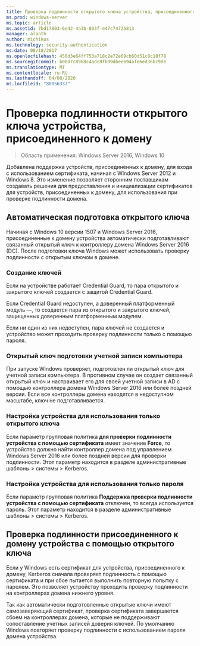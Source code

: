 ```yaml
---
title: Проверка подлинности открытого ключа устройства, присоединенного к домену
ms.prod: windows-server
ms.topic: article
ms.assetid: 7bd17803-6e42-4a3b-803f-e47c74725813
manager: alanth
author: michikos
ms.technology: security-authentication
ms.date: 08/18/2017
ms.openlocfilehash: 450d3e64ff753a718c2e72e69cb60d51c8c18f78
ms.sourcegitcommit: b00d7c8968c4adc8f699dbee694afe6ed36bc9de
ms.translationtype: MT
ms.contentlocale: ru-RU
ms.lasthandoff: 04/08/2020
ms.locfileid: "80856337"
---
```

# <a name="domain-joined-device-public-key-authentication"></a>Проверка подлинности открытого ключа устройства, присоединенного к домену

>Область применения: Windows Server 2016, Windows 10

Добавлена поддержка устройств, присоединенных к домену, для входа с использованием сертификата, начиная с Windows Server 2012 и Windows 8. Это изменение позволяет сторонним поставщикам создавать решения для предоставления и инициализации сертификатов для устройств, присоединенных к домену, для использования при проверке подлинности домена. 

## <a name="automatic-public-key-provisioning"></a>Автоматическая подготовка открытого ключа

Начиная с Windows 10 версии 1507 и Windows Server 2016, присоединенные к домену устройства автоматически подготавливают связанный открытый ключ к контроллеру домена Windows Server 2016 (DC). После подготовки ключа Windows может использовать проверку подлинности с открытым ключом в домене.

### <a name="key-generation"></a>Создание ключей
Если на устройстве работает Credential Guard, то пара открытого и закрытого ключей создается с защитой Credential Guard. 

Если Credential Guard недоступен, а доверенный платформенный модуль —, то создается пара из открытого и закрытого ключей, защищенных доверенным платформенным модулем. 

Если ни один из них недоступен, пара ключей не создается и устройство может проходить проверку подлинности только с помощью пароля.

### <a name="provisioning-computer-account-public-key"></a>Открытый ключ подготовки учетной записи компьютера
При запуске Windows проверяет, подготовлен ли открытый ключ для учетной записи компьютера. В противном случае он создает связанный открытый ключ и настраивает его для своей учетной записи в AD с помощью контроллера домена Windows Server 2016 или более поздней версии. Если все контроллеры домена находятся в недоступном масштабе, ключ не подготавливается.

### <a name="configuring-device-to-only-use-public-key"></a>Настройка устройства для использования только открытого ключа
Если параметр групповая политика **для проверки подлинности устройства с помощью сертификата** имеет значение **Force**, то устройство должно найти контроллер домена под управлением Windows Server 2016 или более поздней версии для проверки подлинности. Этот параметр находится в разделе административные шаблоны > системы > Kerberos.

### <a name="configuring-device-to-only-use-password"></a>Настройка устройства для использования только пароля
Если параметр групповая политика **Поддержка проверки подлинности устройства с помощью сертификата** отключен, то всегда используется пароль. Этот параметр находится в разделе административные шаблоны > системы > Kerberos.

## <a name="domain-joined-device-authentication-using-public-key"></a>Проверка подлинности присоединенного к домену устройства с помощью открытого ключа
Если у Windows есть сертификат для устройства, присоединенного к домену, Kerberos сначала проверяет подлинность с помощью сертификата и при сбое пытается выполнить повторную попытку с паролем. Это позволяет устройству проходить проверку подлинности на контроллерах домена нижнего уровня.

Так как автоматически подготовленные открытые ключи имеют самозаверяющий сертификат, проверка сертификата завершается сбоем на контроллерах домена, которые не поддерживают сопоставление учетных записей доверия ключей. По умолчанию Windows повторяет проверку подлинности с использованием пароля домена устройства.


